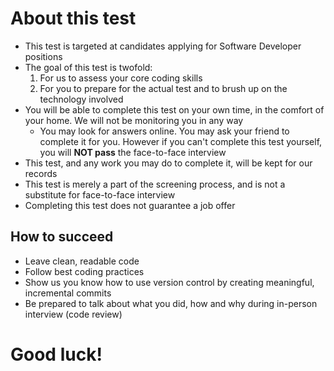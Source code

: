 # About this test

* This test is targeted at candidates applying for Software Developer positions
* The goal of this test is twofold:
	1. For us to assess your core coding skills
	2. For you to prepare for the actual test and to brush up on the technology involved
* You will be able to complete this test on your own time, in the comfort of your home. We will not be monitoring you in any way
	* You may look for answers online. You may ask your friend to complete it for you. However if you can't complete this test yourself, you will **NOT pass** the face-to-face interview
* This test, and any work you may do to complete it, will be kept for our records
* This test is merely a part of the screening process, and is not a substitute for face-to-face interview
* Completing this test does not guarantee a job offer

## How to succeed

* Leave clean, readable code
* Follow best coding practices
* Show us you know how to use version control by creating meaningful, incremental commits
* Be prepared to talk about what you did, how and why during in-person interview (code review)

# Good luck!
